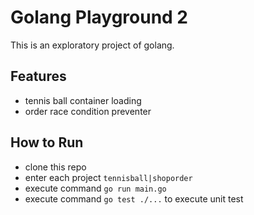 # Golang Playground 2
This is an exploratory project of golang.

## Features
- tennis ball container loading
- order race condition preventer

## How to Run
- clone this repo
- enter each project `tennisball|shoporder`
- execute command `go run main.go`
- execute command `go test ./...` to execute unit test
